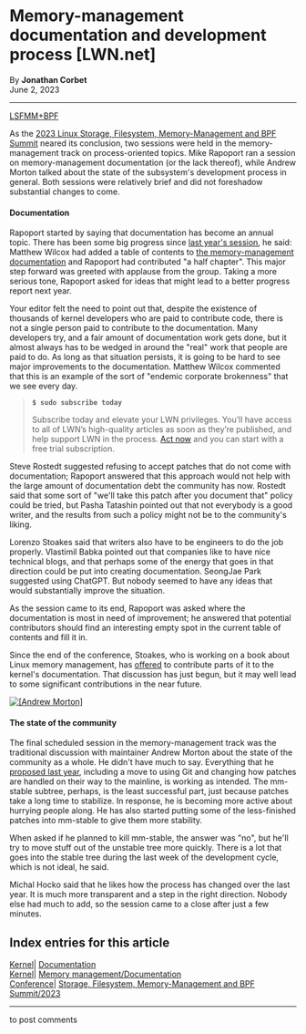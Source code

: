 # Memory-management documentation and development process [LWN.net]

By **Jonathan Corbet**  
June 2, 2023 

* * *

[LSFMM+BPF](/Articles/lsfmmbpf2023)

As the [2023 Linux Storage, Filesystem, Memory-Management and BPF Summit](/Articles/lsfmmbpf2023) neared its conclusion, two sessions were held in the memory-management track on process-oriented topics. Mike Rapoport ran a session on memory-management documentation (or the lack thereof), while Andrew Morton talked about the state of the subsystem's development process in general. Both sessions were relatively brief and did not foreshadow substantial changes to come.   


#### Documentation

Rapoport started by saying that documentation has become an annual topic. There has been some big progress since [last year's session](/Articles/894374/), he said: Matthew Wilcox had added a table of contents to [the memory-management documentation](https://www.kernel.org/doc/html/latest/mm/) and Rapoport had contributed "a half chapter". This major step forward was greeted with applause from the group. Taking a more serious tone, Rapoport asked for ideas that might lead to a better progress report next year. 

Your editor felt the need to point out that, despite the existence of thousands of kernel developers who are paid to contribute code, there is not a single person paid to contribute to the documentation. Many developers try, and a fair amount of documentation work gets done, but it almost always has to be wedged in around the "real" work that people are paid to do. As long as that situation persists, it is going to be hard to see major improvements to the documentation. Matthew Wilcox commented that this is an example of the sort of "endemic corporate brokenness" that we see every day. 

> **`$ sudo subscribe today`**
> 
> Subscribe today and elevate your LWN privileges. You’ll have access to all of LWN’s high-quality articles as soon as they’re published, and help support LWN in the process. [Act now](https://lwn.net/Promo/nst-sudo/claim) and you can start with a free trial subscription. 

Steve Rostedt suggested refusing to accept patches that do not come with documentation; Rapoport answered that this approach would not help with the large amount of documentation debt the community has now. Rostedt said that some sort of "we'll take this patch after you document that" policy could be tried, but Pasha Tatashin pointed out that not everybody is a good writer, and the results from such a policy might not be to the community's liking. 

Lorenzo Stoakes said that writers also have to be engineers to do the job properly. Vlastimil Babka pointed out that companies like to have nice technical blogs, and that perhaps some of the energy that goes in that direction could be put into creating documentation. SeongJae Park suggested using ChatGPT. But nobody seemed to have any ideas that would substantially improve the situation. 

As the session came to its end, Rapoport was asked where the documentation is most in need of improvement; he answered that potential contributors should find an interesting empty spot in the current table of contents and fill it in. 

Since the end of the conference, Stoakes, who is working on a book about Linux memory management, has [offered](/ml/linux-mm/CAA5enKY+cGjA53B4iVtKtib2=SVWNij80j+gi5U_qDN7Qf9AAA@mail.gmail.com/) to contribute parts of it to the kernel's documentation. That discussion has just begun, but it may well lead to some significant contributions in the near future. 

[![\[Andrew Morton\]](https://static.lwn.net/images/conf/2023/lsfmm/AndrewMorton-sm.png)](/Articles/932404/)

#### The state of the community

The final scheduled session in the memory-management track was the traditional discussion with maintainer Andrew Morton about the state of the community as a whole. He didn't have much to say. Everything that he [proposed last year](/Articles/894378/), including a move to using Git and changing how patches are handled on their way to the mainline, is working as intended. The mm-stable subtree, perhaps, is the least successful part, just because patches take a long time to stabilize. In response, he is becoming more active about hurrying people along. He has also started putting some of the less-finished patches into mm-stable to give them more stability. 

When asked if he planned to kill mm-stable, the answer was "no", but he'll try to move stuff out of the unstable tree more quickly. There is a lot that goes into the stable tree during the last week of the development cycle, which is not ideal, he said. 

Michal Hocko said that he likes how the process has changed over the last year. It is much more transparent and a step in the right direction. Nobody else had much to add, so the session came to a close after just a few minutes.   
  
Index entries for this article  
---  
[Kernel](/Kernel/Index)| [Documentation](/Kernel/Index#Documentation)  
[Kernel](/Kernel/Index)| [Memory management/Documentation](/Kernel/Index#Memory_management-Documentation)  
[Conference](/Archives/ConferenceIndex/)| [Storage, Filesystem, Memory-Management and BPF Summit/2023](/Archives/ConferenceIndex/#Storage_Filesystem_Memory-Management_and_BPF_Summit-2023)  
  


* * *

to post comments 
